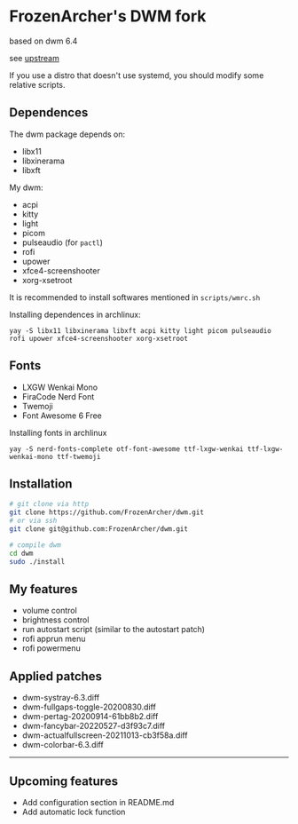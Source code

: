 # FrozenArcher's DWM fork

based on dwm 6.4

see [upstream](https://dwm.suckless.org/)

If you use a distro that doesn't use systemd, you should modify some relative scripts.

## Dependences

The dwm package depends on:

* libx11
* libxinerama
* libxft

My dwm:

* acpi
* kitty
* light
* picom
* pulseaudio (for `pactl`)
* rofi
* upower
* xfce4-screenshooter
* xorg-xsetroot

It is recommended to install softwares mentioned in `scripts/wmrc.sh`

Installing dependences in archlinux:
```
yay -S libx11 libxinerama libxft acpi kitty light picom pulseaudio rofi upower xfce4-screenshooter xorg-xsetroot
```

## Fonts

* LXGW Wenkai Mono
* FiraCode Nerd Font
* Twemoji
* Font Awesome 6 Free

Installing fonts in archlinux

```
yay -S nerd-fonts-complete otf-font-awesome ttf-lxgw-wenkai ttf-lxgw-wenkai-mono ttf-twemoji
```

## Installation

``` bash
# git clone via http
git clone https://github.com/FrozenArcher/dwm.git
# or via ssh
git clone git@github.com:FrozenArcher/dwm.git

# compile dwm
cd dwm
sudo ./install
```

## My features

* volume control
* brightness control
* run autostart script (similar to the autostart patch)
* rofi apprun menu
* rofi powermenu

## Applied patches

* dwm-systray-6.3.diff
* dwm-fullgaps-toggle-20200830.diff
* dwm-pertag-20200914-61bb8b2.diff
* dwm-fancybar-20220527-d3f93c7.diff
* dwm-actualfullscreen-20211013-cb3f58a.diff
* dwm-colorbar-6.3.diff

***

## Upcoming features

* Add configuration section in README.md
* Add automatic lock function
